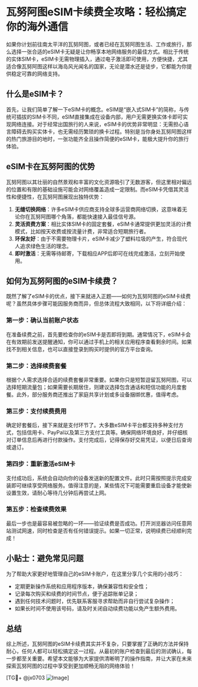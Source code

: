 # 瓦努阿图eSIM卡续费全攻略：轻松搞定你的海外通信

如果你计划前往南太平洋的瓦努阿图，或者已经在瓦努阿图生活、工作或旅行，那么选择一张合适的eSIM卡无疑是让你畅享本地网络服务的最佳方式。相比于传统的实体SIM卡，eSIM卡无需物理插入，通过电子激活即可使用，方便快捷，尤其适合像瓦努阿图这样以海岛风光闻名的国家，无论是潜水还是徒步，它都能为你提供稳定可靠的网络支持。

## 什么是eSIM卡？

首先，让我们简单了解一下eSIM卡的概念。eSIM是“嵌入式SIM卡”的简称，与传统可插拔的SIM卡不同，eSIM直接集成在设备内部，用户无需更换实体卡即可实现网络连接。对于经常出国旅行的人来说，eSIM卡的优势非常明显：无需担心语言障碍去购买实体卡，也无需经历繁琐的换卡过程。特别是当你身处瓦努阿图这样的热门旅游目的地时，一张功能齐全且操作简便的eSIM卡，能极大提升你的旅行体验。

## eSIM卡在瓦努阿图的优势

瓦努阿图以其壮丽的自然景观和丰富的文化资源吸引了无数游客，但这里相对偏远的位置和有限的基础设施可能会对网络覆盖造成一定限制。而eSIM卡凭借其灵活性和便捷性，在瓦努阿图展现出独特优势：

1. **无缝切换网络**：许多eSIM卡供应商支持全球多运营商网络切换，这意味着无论你在瓦努阿图哪个角落，都能快速接入最佳信号源。
2. **灵活资费方案**：相比实体SIM卡的固定套餐，eSIM卡通常提供更加灵活的计费模式，比如按天收费或按流量计费，非常适合短期旅行者。
3. **环保友好**：由于不需要物理卡片，eSIM卡减少了塑料垃圾的产生，符合现代人追求绿色生活的理念。
4. **即时激活**：无需等待邮寄，下载相应APP后即可在线完成激活，立刻开始使用。

## 如何为瓦努阿图的eSIM卡续费？

既然了解了eSIM卡的优点，接下来就进入正题——如何为瓦努阿图的eSIM卡续费呢？虽然具体步骤可能因服务商而异，但总体流程大致相同，以下将详细介绍：

### 第一步：确认当前账户状态

在准备续费之前，首先要检查你的eSIM卡是否即将到期。通常情况下，eSIM卡会在有效期前发送提醒通知，你可以通过手机上的相关应用程序查看剩余时间。如果找不到相关信息，也可以直接登录到购买时提供的官方平台查询。

### 第二步：选择续费套餐

根据个人需求选择合适的续费套餐非常重要。如果你只是短暂逗留瓦努阿图，可以选择短期流量包；如果需要长期居住，则建议选择包含通话和短信功能的月度套餐。此外，部分服务商还推出了家庭共享计划或多设备捆绑优惠，值得考虑。

### 第三步：支付续费费用

确定好套餐后，接下来就是支付环节了。大多数eSIM卡平台都支持多种支付方式，包括信用卡、PayPal以及第三方支付工具等。确保网络环境良好，并仔细核对订单信息后再进行付款操作。支付完成后，记得保存好交易凭证，以便日后查询或退订。

### 第四步：重新激活eSIM卡

支付成功后，系统会自动向你的设备发送新的配置文件。此时只需按照提示完成安装即可继续享受网络服务。值得注意的是，某些情况下可能需要重启设备才能使新设置生效，请耐心等待几分钟后再尝试上网。

### 第五步：检查续费效果

最后一步也是最容易被忽略的一环——验证续费是否成功。打开浏览器访问任意网站测试网速，同时检查是否有任何错误提示。如果一切正常，说明续费已经顺利完成！

## 小贴士：避免常见问题

为了帮助大家更好地管理自己的eSIM卡账户，在这里分享几个实用的小技巧：

- 定期更新操作系统和应用程序版本，确保兼容性和安全性；
- 记录每次购买和续费的时间节点，便于追踪账单记录；
- 遇到任何技术问题时，优先联系客服寻求帮助而非自行尝试复杂操作；
- 如果长时间不使用该号码，请及时关闭自动续费功能以免产生额外费用。

## 总结

综上所述，瓦努阿图的eSIM卡续费其实并不复杂，只要掌握了正确的方法并保持耐心，任何人都可以轻松搞定这一过程。从最初的账户检查到最后的测试确认，每一步都至关重要。希望本文能够为大家提供清晰明了的操作指南，并让大家在未来探索瓦努阿图的过程中享受到更加顺畅无阻的网络体验！

[TG💪+ @jx0703 ![Image](https://github.com/user-attachments/assets/dbca1d08-cadb-493c-b0ec-ad6f7a83f270)]
